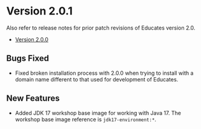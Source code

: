 Version 2.0.1
=============

Also refer to release notes for prior patch revisions of Educates version 2.0.

* [Version 2.0.0](version-2.0.0)

Bugs Fixed
----------

* Fixed broken installation process with 2.0.0 when trying to install with a domain name different to that used for development of Educates.

New Features
------------

* Added JDK 17 workshop base image for working with Java 17. The workshop base image reference is `jdk17-environment:*`.
